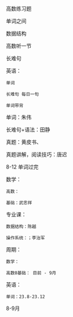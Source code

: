 高数练习题

单词之间

数据结构

高数听一节

长难句




英语：

    单词

    长难句 每日一句

    单词带背

单词：朱伟

长难句+语法：田静

真题：黄皮书、

真题讲解，阅读技巧：唐迟

8-12  单词过完

数学：

    高数：

    基础：武忠祥

专业课：

    数据结构：陈越

    操作系统：；李治军

周期：

    数学：

    高数0基础： 目前 - 9月

英语：

    单词：23.8-23.12

8-9月
